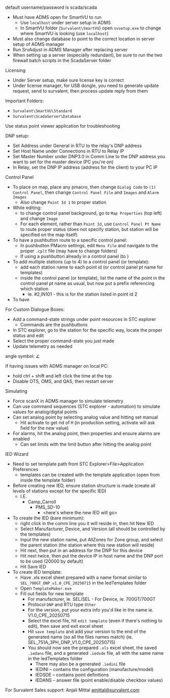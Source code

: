 default username/password is scada/scada

- Must have ADMS open for SmartVU to run
	- Use `localhost` under server setup in ADMS
	- In SmartVU folder (`Survalent\SmartVU`) open `svsetup.exe` to change where SmartVU is looking (use `localhost`)
- Must also change database to point to the correct location in server setup of ADMS manager
- Run SrvAdjust in ADMS Manager after replacing server
- When setting up a server (especially redundant), be sure to run the two firewall batch scripts in the ScadaServer folder

Licensing
- Under Server setup, make sure license key is correct
- Under license manager, for USB dongle, you need to generate update request, send to survalent, then process update reply from them

Important Folders:
- `Survalent\SmartVU\Standard`
- `Survalent\ScadaServer\Database`

Use status point viewer application for troubleshooting

DNP setup:
- Set Address under General in RTU to the relay's DNP address
- Set Host Name under Connections in RTU to Relay IP
- Set Master Number under DNP3.0 in Comm Line to the DNP address you want to set for the master device (PC you're on)
- In Relay, set the DNP IP address (address for the client) to your PC IP

Control Panel
- To place on map, place any pmacro, then change `Dialog Code` to `(1) Control Panel`, then change `Control Panel File` and `Images`  and `Alarm Images`
	- Also change `Point Id 1` to proper station
- While editing:
	- to change control panel background, go to `Map Properties` (top left) and change `Image`
	- For each element, rather than `Point Id`, use `Control Panel Pt Name` to route proper status (does not specify station, but station will be specified on the map itself)
- To have a pushbutton route to a specific control panel:
	- In pushbutton PMacro settings, edit `Menu File` and navigate to the proper `.cplt` file (may have to change folders)
	- If using a pushbutton already in a control panel (to )
- To add multiple stations (up to 4) to a control panel (or template):
	- add each station name to each point id (or control panel pt name for templates)
	- inside the control panel (or template), list the name of the point in the control panel pt name as usual, but now put a prefix referencing which station
		- ie. #2,IN101 - this is for the station listed in point id 2
- To have 

For Custom Dialogue Boxes:
- Add a command-state strings under point resources in STC explorer
	- Commands are the pushbuttons
- In STC explorer, go to the station for the specific way, locate the proper status and edit
- Select the proper command-state you just made
- Update telemetry as needed

angle symbol:
∠

If having issues with ADMS manager on local PC:
- hold ctrl + shift and left click the time at the top
- Disable OTS, OMS, and QAS, then restart server

Simulating
- Force scanX in ADMS manager to simulate telemetry
- Can use command sequences (STC explorer - automation) to simulate values for analog/digital points
- Can set analog point by selecting analog value and hitting set manual
	- Hit activate to get rid of `M` (in production setting, activate will ask field for the new value)
- For alarms, hit the analog point, then properties and ensure alarms are enabled
	- Can set limits with the limit button after hitting the analog point

IED Wizard
- Need to set template path from STC Explorer>File>Application Preferences
	- templates can be created with the template application (open from inside the template folder)
- Before creating new IED, ensure station structure is made (create all levels of stations except for the specific IED)
	- I.E.
		- Camp_Carroll
			- PMS_SD-10
				- <here's where the new IED will go>
- To create the IED (bare minimum):
	- right click in the comm line you it will reside in, then hit New IED
	- Select Manufacturer, Device, and Version (all should be controlled by the templates)
	- Input the new station name, put AllZones for Zone group, and select the parent station (the station where this new station will reside)
	- Hit next, then put in an address for the DNP for this device
	- Hit next twice, then put the device IP in host name and the DNP port to be used (20000 by default)
	- Hit Save IED
- To create IED template:
	- Have .xls excel sheet prepared with a name format similar to `SEL_700GT_DNP_v1.0_CPE_20250715` in the IedTemplates folder
	- Open `TemplateMaker.exe`
	- Fill out fields for new template
		- For manufacturer, ie. SEL/SEL  -  For Device, ie. 700GT/700GT
		- Protocol `DNP` and RTU type `Other`
		- For the version, put your extra info you'd like in the name ie. V1.0_CPE_20250715
		- Select the excel file, hit `edit template` (even if there's nothing to edit), then save and exit excel sheet
		- Hit `save template` and add your version to the end of the generated name (so all the files names match) (ie. SEL_751A_3PH_DNP_V1.0_CPE_20250715)
		- You should now see the prepared `.xls` excel sheet, the saved `.iedans` file, and a generated `.iedsde` file, all with the same name in the IedTemplates folder
			- There may also be a generated `.iedini` file
			- IEDINI – contains the configuration (manufacture/model)
			- IEDSDE – contains point definitions
			- IEDANS – answer file (point enable/disable checkbox values)

For Survalent Sales support: Anjali Mittal amittal@survalent.com